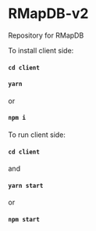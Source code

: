 # RMapDB-v2
Repository for RMapDB

To install client side:
#### `cd client`
#### `yarn`
or
#### `npm i`

To run client side:

#### `cd client`
and
#### `yarn start`
or
#### `npm start`